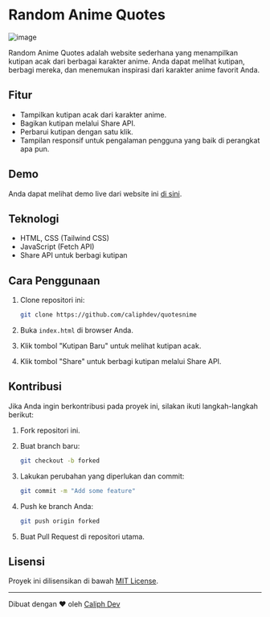 # Random Anime Quotes

![image](https://telegra.ph/file/91f79f68efb61bf65f893.png)


Random Anime Quotes adalah website sederhana yang menampilkan kutipan acak dari berbagai karakter anime. Anda dapat melihat kutipan, berbagi mereka, dan menemukan inspirasi dari karakter anime favorit Anda.

## Fitur

- Tampilkan kutipan acak dari karakter anime.
- Bagikan kutipan melalui Share API.
- Perbarui kutipan dengan satu klik.
- Tampilan responsif untuk pengalaman pengguna yang baik di perangkat apa pun.

## Demo

Anda dapat melihat demo live dari website ini [di sini](https://caliphdev.github.io/quotesnime/).

## Teknologi

- HTML, CSS (Tailwind CSS)
- JavaScript (Fetch API)
- Share API untuk berbagi kutipan

## Cara Penggunaan

1. Clone repositori ini:

   ```bash
   git clone https://github.com/caliphdev/quotesnime
   ```

2. Buka `index.html` di browser Anda.

3. Klik tombol "Kutipan Baru" untuk melihat kutipan acak.

4. Klik tombol "Share" untuk berbagi kutipan melalui Share API.

## Kontribusi

Jika Anda ingin berkontribusi pada proyek ini, silakan ikuti langkah-langkah berikut:

1. Fork repositori ini.

2. Buat branch baru:

   ```bash
   git checkout -b forked
   ```

3. Lakukan perubahan yang diperlukan dan commit:

   ```bash
   git commit -m "Add some feature"
   ```

4. Push ke branch Anda:

   ```bash
   git push origin forked
   ```

5. Buat Pull Request di repositori utama.

## Lisensi

Proyek ini dilisensikan di bawah [MIT License](LICENSE).

---

Dibuat dengan ❤️ oleh [Caliph Dev](https://github.com/caliphdev)
